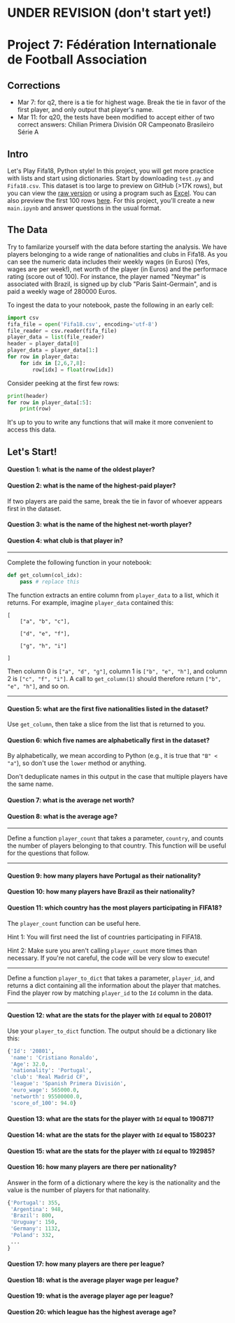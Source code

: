 # UNDER REVISION (don't start yet!)

# Project 7: Fédération Internationale de Football Association

## Corrections

* Mar 7: for q2, there is a tie for highest wage.  Break the tie in favor of the first player, and only output that player's name.
* Mar 11: for q20, the tests have been modified to accept either of two correct answers: Chilian Primera División OR Campeonato Brasileiro Série A

## Intro

Let's Play Fifa18, Python style!  In this project, you will get more
practice with lists and start using dictionaries.  Start by
downloading `test.py` and `Fifa18.csv`.  This dataset is too large to
preview on GitHub (>17K rows), but you can view the
[raw version](https://raw.githubusercontent.com/tylerharter/cs301-projects/master/spring19/p7/Fifa18.csv)
or using a program such as [Excel](https://github.com/tylerharter/cs301-projects/blob/master/spring19/p7/excel.md).
You can also preview the first 100 rows [here](https://github.com/tylerharter/cs301-projects/blob/master/spring19/p7/preview.csv).
For this project, you'll create a new `main.ipynb` and answer
questions in the usual format.

## The Data

Try to familarize yourself with the data before starting the
analysis. We have players belonging to a wide range of nationalities
and clubs in Fifa18. As you can see the numeric data includes their
weekly wages (in Euros) (Yes, wages are per week!), net worth of the
player (in Euros) and the performace rating (score out of 100). For
instance, the player named "Neymar" is associated with Brazil, is
signed up by club "Paris Saint-Germain", and is paid a weekly wage of
280000 Euros.

To ingest the data to your notebook, paste the following in an early cell:

```python
import csv
fifa_file = open('Fifa18.csv', encoding='utf-8')
file_reader = csv.reader(fifa_file)
player_data = list(file_reader)
header = player_data[0]
player_data = player_data[1:]
for row in player_data:
    for idx in [2,6,7,8]:
        row[idx] = float(row[idx])
```

Consider peeking at the first few rows:
```python
print(header)
for row in player_data[:5]:
    print(row)
```

It's up to you to write any functions that will make it more
convenient to access this data.

## Let's Start!

#### Question 1: what is the name of the oldest player?

#### Question 2: what is the name of the highest-paid player?

If two players are paid the same, break the tie in favor of whoever
appears first in the dataset.

#### Question 3: what is the name of the highest net-worth player?

#### Question 4: what club is that player in?

---

Complete the following function in your notebook:

```python
def get_column(col_idx):
    pass # replace this
```

The function extracts an entire column from `player_data` to a list, which
it returns.  For example, imagine `player_data` contained this:

```
[
    ["a", "b", "c"],

    ["d", "e", "f"],

    ["g", "h", "i"]

]
```

Then column 0 is `["a", "d", "g"]`, column 1 is `["b", "e", "h"]`, and
column 2 is `["c", "f", "i"]`.  A call to `get_column(1)` should
therefore return `["b", "e", "h"]`, and so on.

----

#### Question 5: what are the first five nationalities listed in the dataset?

Use `get_column`, then take a slice from the list that is returned to you.

#### Question 6: which five names are alphabetically first in the dataset?

By alphabetically, we mean according to Python (e.g., it is true that
`"B" < "a"`), so don't use the `lower` method or anything.

Don't deduplicate names in this output in the case that multiple
players have the same name.

#### Question 7: what is the average net worth?

#### Question 8: what is the average age?

---

Define a function `player_count` that takes a parameter, `country`,
and counts the number of players belonging to that country. This
function will be useful for the questions that follow.

---

#### Question 9: how many players have Portugal as their nationality?

#### Question 10: how many players have Brazil as their nationality?

#### Question 11: which country has the most players participating in FIFA18?

The `player_count` function can be useful here.

Hint 1: You will first need the list of countries participating in
FIFA18.

Hint 2: Make sure you aren't calling `player_count` more times than
necessary.  If you're not careful, the code will be very slow to
execute!

----

Define a function `player_to_dict` that takes a parameter,
`player_id`, and returns a dict containing all the information about
the player that matches.  Find the player row by matching `player_id`
to the `Id` column in the data.

---

#### Question 12: what are the stats for the player with `Id` equal to 20801?

Use your `player_to_dict` function.  The output should be a dictionary
like this:

```python
{'Id': '20801',
 'name': 'Cristiano Ronaldo',
 'Age': 32.0,
 'nationality': 'Portugal',
 'club': 'Real Madrid CF',
 'league': 'Spanish Primera División',
 'euro_wage': 565000.0,
 'networth': 95500000.0,
 'score_of_100': 94.0}
```

#### Question 13: what are the stats for the player with `Id` equal to 190871?

#### Question 14: what are the stats for the player with `Id` equal to 158023?

#### Question 15: what are the stats for the player with `Id` equal to 192985?

#### Question 16: how many players are there per nationality?

Answer in the form of a dictionary where the key is the nationality
and the value is the number of players for that nationality.

```python
{'Portugal': 355,
 'Argentina': 948,
 'Brazil': 800,
 'Uruguay': 150,
 'Germany': 1132,
 'Poland': 332,
 ...
}
```

#### Question 17: how many players are there per league?

#### Question 18: what is the average player wage per league?

#### Question 19: what is the average player age per league?

#### Question 20: which league has the highest average age?
